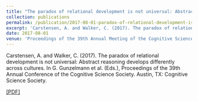 ```yaml
---
title: "The paradox of relational development is not universal: Abstract reasoning develops differently across cultures"
collection: publications
permalink: /publication/2017-08-01-paradox-of-relational-development-is-not-universal
excerpt: 'Carstensen, A. and Walker, C. (2017). The paradox of relational development is not universal: Abstract reasoning develops differently across cultures. In G. Gunzelmann et al. (Eds.), Proceedings of the 39th Annual Conference of the Cognitive Science Society. Austin, TX: Cognitive Science Society.'
date: 2017-08-01
venue: 'Proceedings of the 39th Annual Meeting of the Cognitive Science Society'
---
```

Carstensen, A. and Walker, C. (2017). The paradox of relational development is not universal: Abstract reasoning develops differently across cultures. In G. Gunzelmann et al. (Eds.), Proceedings of the 39th Annual Conference of the Cognitive Science Society. Austin, TX: Cognitive Science Society.

[[PDF]](http://abcarstensen.github.io/files/Carstensen&Walker2017_Paradox-of-relational-development-is-not-universal.pdf)